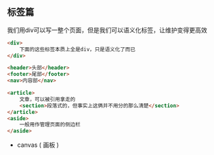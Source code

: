 ## 标签篇

我们用div可以写一整个页面，但是我们可以语义化标签，让维护变得更高效

```html
<div>
    下面的这些标签本质上全是div，只是语义化了而已
</div>

<header>头部</header>
<footer>尾部</footer>
<nav>内容部</nav>

<article>
    文章，可以被引用拿走的
    <section>段落式的，但事实上这俩并不用分的那么清楚</section>
</article>
<aside>
	一般用作管理页面的侧边栏
</aside>
```

- canvas  ( 画板 )

```

```

